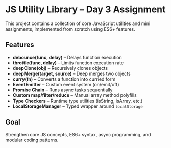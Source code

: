# JS Utility Library – Day 3 Assignment

This project contains a collection of core JavaScript utilities and mini assignments, implemented from scratch using ES6+ features.

## Features

- **debounce(func, delay)** – Delays function execution
- **throttle(func, delay)** – Limits function execution rate
- **deepClone(obj)** – Recursively clones objects
- **deepMerge(target, source)** – Deep merges two objects
- **curry(fn)** – Converts a function into curried form
- **EventEmitter** – Custom event system (on/emit/off)
- **Promise Chain** – Runs async tasks sequentially
- **Custom map/filter/reduce** – Manual array method polyfills
- **Type Checkers** – Runtime type utilities (isString, isArray, etc.)
- **LocalStorageManager** – Typed wrapper around `localStorage`

## Goal
Strengthen core JS concepts, ES6+ syntax, async programming, and modular coding patterns.

